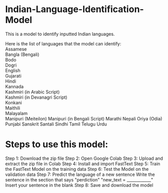 # Indian-Language-Identification-Model
This is a model to identify inputted Indian languages. 

Here is the list of languages that the model can identify: <br />
Assamese <br />
Bangla (Bengali) <br />
Bodo<br />
Dogri<br />
English<br />
Gujarati<br />
Hindi<br />
Kannada<br />
Kashmiri (in Arabic Script)<br />
Kashmiri (in Devanagri Script)<br />
Konkani<br />
Maithili<br />
Malayalam<br />
Manipuri (Meiteilon)
Manipuri (in Bengali Script)
Marathi
Nepali
Oriya (Odia)
Punjabi
Sanskrit
Santali
Sindhi
Tamil
Telugu
Urdu

# Steps to use this model:
Step 1: 
  Download the zip file
Step 2:
  Open Google Colab
Step 3:
  Upload and extract the zip file in Colab
Step 4:
  Install and import FastText
Step 5:
  Train the FastText Model on the training data
Step 6:
  Test the Model on the validation data
Step 7:
  Predict the language of a new sentence
  Write the sentence in the section that says "perdiction" 
  "new_text = ____________"
  Insert your sentence in the blank
Step 8:
  Save and download the model
